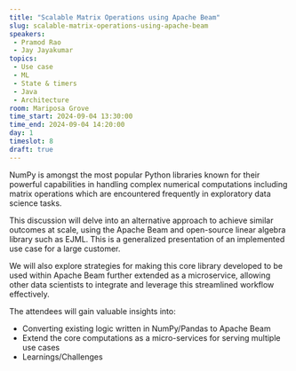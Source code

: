 ```yaml
---
title: "Scalable Matrix Operations using Apache Beam"
slug: scalable-matrix-operations-using-apache-beam
speakers:
 - Pramod Rao
 - Jay Jayakumar
topics:
 - Use case
 - ML
 - State & timers
 - Java
 - Architecture
room: Mariposa Grove
time_start: 2024-09-04 13:30:00
time_end: 2024-09-04 14:20:00
day: 1
timeslot: 8
draft: true
---
```


NumPy is amongst the most popular Python libraries known for their powerful capabilities in handling complex numerical computations including matrix operations which are encountered frequently in exploratory data science tasks.

This discussion will delve into an alternative approach to achieve similar outcomes at scale, using the Apache Beam and open-source linear algebra library such as EJML. This is a generalized presentation of an implemented use case for a large customer.

We will also explore strategies for making this core library developed to be used within Apache Beam further extended as a microservice, allowing other data scientists to integrate and leverage this streamlined workflow effectively.

The attendees will gain valuable insights into: 
* Converting existing logic written in NumPy/Pandas to Apache Beam
* Extend the core computations as a micro-services for serving multiple use cases
* Learnings/Challenges